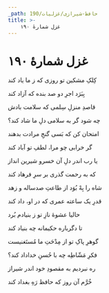 ```yaml
---
_path: حافظ-شیرازی/غزلیات/190
title: >-
    غزل شمارهٔ ۱۹۰
---
```

# غزل شمارهٔ ۱۹۰

<div class="b" id="bn1"><div class="m1"><p>کِلکِ مشکین تو روزی که ز ما یاد کند</p></div>
<div class="m2"><p>بِبَرَد اجرِ دو صد بنده که آزاد کند</p></div></div>
<div class="b" id="bn2"><div class="m1"><p>قاصدِ منزلِ سِلمی که سلامت بادش</p></div>
<div class="m2"><p>چه شود گر به سلامی دلِ ما شاد کند؟</p></div></div>
<div class="b" id="bn3"><div class="m1"><p>امتحان کن که بَسی گنجِ مرادت بدهند</p></div>
<div class="m2"><p>گر خرابی چو مرا، لطفِ تو آباد کند</p></div></div>
<div class="b" id="bn4"><div class="m1"><p>یا رب اندر دلِ آن خسرو شیرین انداز</p></div>
<div class="m2"><p>که به رحمت گذری بر سرِ فرهاد کند</p></div></div>
<div class="b" id="bn5"><div class="m1"><p>شاه را بِهْ بُوَد از طاعتِ صدساله و زهد</p></div>
<div class="m2"><p>قدرِ یک ساعته عمری که در او، داد کند</p></div></div>
<div class="b" id="bn6"><div class="m1"><p>حالیا عشوهٔ نازِ تو ز بنیادم بُرد</p></div>
<div class="m2"><p>تا دگرباره حکیمانه چه بنیاد کند</p></div></div>
<div class="b" id="bn7"><div class="m1"><p>گوهرِ پاکِ تو از مِدْحَتِ ما مُستَغنیست</p></div>
<div class="m2"><p>فکرِ مَشّاطِه چه با حُسنِ خداداد کند؟</p></div></div>
<div class="b" id="bn8"><div class="m1"><p>ره نبردیم به مقصودِ خود اندر شیراز</p></div>
<div class="m2"><p>خُرَّم آن روز که حافظ رَهِ بغداد کند</p></div></div>
